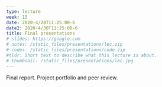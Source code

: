 ```yaml
---
type: lecture
week: 15
date: 2020-4/28T11:25:00-6
date2: 2020-4/30T11:25:00-6
title: Final presentations
# slides: https://google.com
# notes: /static_files/presentations/lec.zip
# codes: /static_files/presentations/code.zip
#tldr: Short text to describe what this lecture is about.
# thumbnail: /static_files/presentations/lec.jpg
---
```

Final report. Project portfolio and peer review.